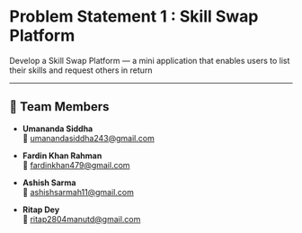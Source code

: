 # Problem Statement 1 : Skill Swap Platform

Develop a Skill Swap Platform — a mini application that enables users to list their skills and
request others in return

---

## 👥 Team Members

- **Umananda Siddha**  
  📧 umanandasiddha243@gmail.com

- **Fardin Khan Rahman**  
  📧 fardinkhan479@gmail.com

- **Ashish Sarma**  
  📧 ashishsarmah11@gmail.com

- **Ritap Dey**  
  📧 ritap2804manutd@gmail.com
